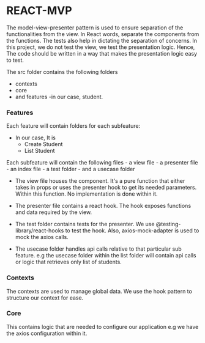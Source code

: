 # REACT-MVP
The model-view-presenter pattern is used to ensure separation of the functionalities from the view. In React words, separate the components from the functions.
The tests also help in dictating the separation of concerns. In this project, we do not test the view, we test the presentation logic. Hence, The code should be written in a way that makes the presentation logic easy to test.

The src folder contains the following folders
- contexts
- core
- and features
	-in our case, student.


### Features
Each feature will contain folders for each subfeature:
- In our case, It is
	- Create Student
	- List Student

Each subfeature will contain the following files
	- a view file
	- a presenter file
	- an index file
	- a test folder 
	- and a usecase folder

- The view file houses the component. It's a pure function that either takes in props or uses the presenter hook to get its needed parameters. Within this function. No implementation is done within it.

- The presenter file contains a react hook. The hook exposes functions and data required by the view.

- The test folder contains tests for the presenter. We use @testing-library/react-hooks to test the hook. Also, axios-mock-adapter is used to mock the axios calls.
- The usecase folder handles api calls relative to that particular sub feature. e.g the usecase folder within the list folder will contain api calls or logic that retrieves only list of students.


### Contexts
The contexts are used to manage global data. We use the hook pattern to structure our context for ease.

### Core

This contains logic that are needed to configure our application e.g we have the axios configuration within it.


